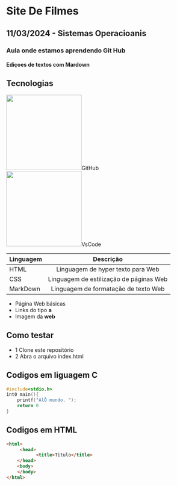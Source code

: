 # Site De Filmes
## 11/03/2024 - Sistemas Operacioanis
### Aula onde estamos aprendendo Git Hub
#### Ediçoes de textos com Mardown 
## Tecnologias 
<img src= "https://git-scm.com/images/logos/downloads/Git-Icon-Black.png" style= "width:200px">GitHub<br>
<img src= "https://i0.wp.com/teech.com.br/wp-content/uploads/2020/01/VsCode.png?fit=512%2C512" style="width:200px">VsCode<br>

|Linguagem|Descrição|
|-|:-:|
|HTML|Linguagem de hyper texto para Web|
|CSS|Linguagem de estilização de páginas Web|
|MarkDown|Linguagem de formatação de texto Web|



- Página Web básicas
- Links do tipo **a**
- Imagem da **web**

## Como testar
- 1 Clone este repositório
- 2 Abra o arquivo index.html

## Codigos em liguagem C 
```c
#include<stdio.h>
int0 main(){
    printf("AlÔ mundo. ");
    return 0 
}
```

## Codigos em HTML 
```html
<html>
     <head>
           <title>Titulo</title>
    </head>
    <body>
    </body>
</html>
```





















































































































